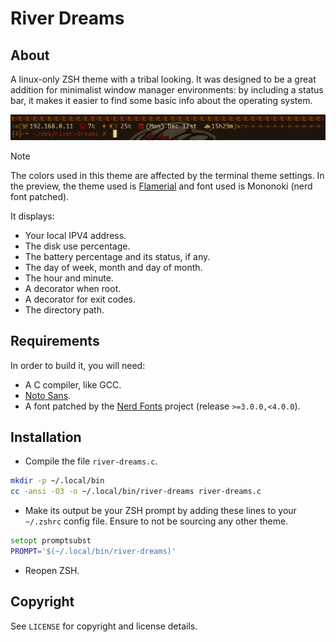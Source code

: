 # River Dreams
## About
A linux-only ZSH theme with a tribal looking. It was designed to be a great
addition for minimalist window manager environments: by including a status bar,
it makes it easier to find some basic info about the operating system.

![](preview.png)

> [!NOTE]
> The colors used in this theme are affected by the terminal theme settings. In
> the preview, the theme used is [Flamerial](https://github.com/skippyr/flamerial)
> and font used is Mononoki (nerd font patched).

It displays:

- Your local IPV4 address.
- The disk use percentage.
- The battery percentage and its status, if any.
- The day of week, month and day of month.
- The hour and minute.
- A decorator when root.
- A decorator for exit codes.
- The directory path.

## Requirements
In order to build it, you will need:

- A C compiler, like GCC.
- [Noto Sans](https://fonts.google.com/noto/specimen/Noto+Sans).
- A font patched by the [Nerd Fonts](https://www.nerdfonts.com/font-downloads)
  project (release `>=3.0.0,<4.0.0`).

## Installation
- Compile the file `river-dreams.c`.

```bash
mkdir -p ~/.local/bin
cc -ansi -O3 -o ~/.local/bin/river-dreams river-dreams.c
```

- Make its output be your ZSH prompt by adding these lines to your `~/.zshrc`
  config file. Ensure to not be sourcing any other theme.

```zsh
setopt promptsubst
PROMPT='$(~/.local/bin/river-dreams)'
```

- Reopen ZSH.

## Copyright
See `LICENSE` for copyright and license details.
